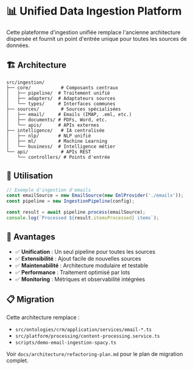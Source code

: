 # 📊 Unified Data Ingestion Platform

Cette plateforme d'ingestion unifiée remplace l'ancienne architecture dispersée et fournit un point d'entrée unique pour toutes les sources de données.

## 🏗️ Architecture

```
src/ingestion/
├── core/           # Composants centraux
│   ├── pipeline/  # Traitement unifié
│   ├── adapters/  # Adaptateurs sources
│   └── types/     # Interfaces communes
├── sources/        # Sources spécialisées
│   ├── email/     # Emails (IMAP, .eml, etc.)
│   ├── documents/ # PDFs, Word, etc.
│   └── apis/      # APIs externes
├── intelligence/   # IA centralisée
│   ├── nlp/       # NLP unifié
│   ├── ml/        # Machine Learning
│   └── business/  # Intelligence métier
└── api/            # APIs REST
    └── controllers/ # Points d'entrée
```

## 🚀 Utilisation

```typescript
// Exemple d'ingestion d'emails
const emailSource = new EmailSource(new EmlProvider('./emails'));
const pipeline = new IngestionPipeline(config);

const result = await pipeline.process(emailSource);
console.log(`Processed ${result.itemsProcessed} items`);
```

## 🎯 Avantages

- ✅ **Unification** : Un seul pipeline pour toutes les sources
- ✅ **Extensibilité** : Ajout facile de nouvelles sources
- ✅ **Maintenabilité** : Architecture modulaire et testable
- ✅ **Performance** : Traitement optimisé par lots
- ✅ **Monitoring** : Métriques et observabilité intégrées

## 📋 Migration

Cette architecture remplace :
- `src/ontologies/crm/application/services/email-*.ts`
- `src/platform/processing/content-processing.service.ts`
- `scripts/demo-email-ingestion-spacy.ts`

Voir `docs/architecture/refactoring-plan.md` pour le plan de migration complet.
